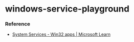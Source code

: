 windows-service-playground
==========================
### Reference
- [System Services - Win32 apps | Microsoft Learn](https://learn.microsoft.com/en-us/windows/win32/api/_base/)
